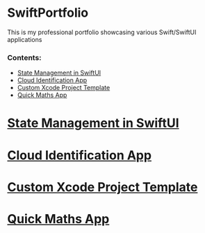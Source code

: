 # SwiftPortfolio
This is my professional portfolio showcasing various Swift/SwiftUI applications 


### Contents:

- [State Management in SwiftUI](#state-management-in-swiftui)
- [Cloud Identification App](#cloud-identification-app)
- [Custom Xcode Project Template](#custom-xcode-project-template)
- [Quick Maths App](#quick-maths-app)


# [State Management in SwiftUI](https://github.com/Oracso/State-Management-in-SwiftUI)



# [Cloud Identification App]()


# [Custom Xcode Project Template]()


# [Quick Maths App]()
